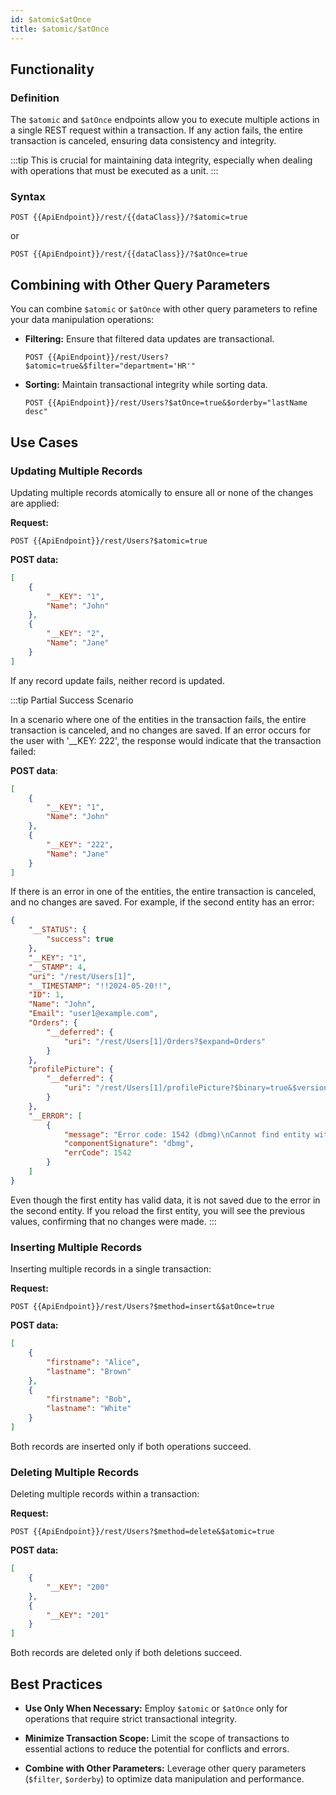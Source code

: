 ```yaml
---
id: $atomic$atOnce
title: $atomic/$atOnce 
---
```



## Functionality

### Definition

The `$atomic` and `$atOnce` endpoints allow you to execute multiple actions in a single REST request within a transaction. If any action fails, the entire transaction is canceled, ensuring data consistency and integrity.

:::tip
This is crucial for maintaining data integrity, especially when dealing with operations that must be executed as a unit.
:::


### Syntax

```
POST {{ApiEndpoint}}/rest/{{dataClass}}/?$atomic=true
```
or
```
POST {{ApiEndpoint}}/rest/{{dataClass}}/?$atOnce=true
```


## Combining with Other Query Parameters

You can combine `$atomic` or `$atOnce` with other query parameters to refine your data manipulation operations:

- **Filtering:** Ensure that filtered data updates are transactional.
  ```
  POST {{ApiEndpoint}}/rest/Users?$atomic=true&$filter="department='HR'"
  ```

- **Sorting:** Maintain transactional integrity while sorting data.
  ```
  POST {{ApiEndpoint}}/rest/Users?$atOnce=true&$orderby="lastName desc"
  ```



## Use Cases

### Updating Multiple Records

Updating multiple records atomically to ensure all or none of the changes are applied:

**Request:**

```
POST {{ApiEndpoint}}/rest/Users?$atomic=true
```

**POST data:**

```json
[
    {
        "__KEY": "1",
        "Name": "John"
    },
    {
        "__KEY": "2",
        "Name": "Jane"
    }
]
```

If any record update fails, neither record is updated.


:::tip Partial Success Scenario

In a scenario where one of the entities in the transaction fails, the entire transaction is canceled, and no changes are saved. If an error occurs for the user with '__KEY: 222', the response would indicate that the transaction failed:


**POST data**:

```json
[
    {
        "__KEY": "1",
        "Name": "John"
    },
    {
        "__KEY": "222",
        "Name": "Jane"
    }
]
```

If there is an error in one of the entities, the entire transaction is canceled, and no changes are saved. For example, if the second entity has an error:

```json
{
    "__STATUS": {
        "success": true
    },
    "__KEY": "1",
    "__STAMP": 4,
    "uri": "/rest/Users[1]",
    "__TIMESTAMP": "!!2024-05-20!!",
    "ID": 1,
    "Name": "John",
    "Email": "user1@example.com",
    "Orders": {
        "__deferred": {
            "uri": "/rest/Users[1]/Orders?$expand=Orders"
        }
    },
    "profilePicture": {
        "__deferred": {
            "uri": "/rest/Users[1]/profilePicture?$binary=true&$version=4&$expand=profilePicture"
        }
    },
    "__ERROR": [
        {
            "message": "Error code: 1542 (dbmg)\nCannot find entity with \"222\" key in the \"Users\" dataclass\nDatabase Engine\nDatabase Engine\ntask 48, name: 'REST Handler: '\n",
            "componentSignature": "dbmg",
            "errCode": 1542
        }
    ]
}
```

Even though the first entity has valid data, it is not saved due to the error in the second entity. If you reload the first entity, you will see the previous values, confirming that no changes were made.
:::

### Inserting Multiple Records

Inserting multiple records in a single transaction:

**Request:**

```
POST {{ApiEndpoint}}/rest/Users?$method=insert&$atOnce=true
```

**POST data:**

```json
[
    {
        "firstname": "Alice",
        "lastname": "Brown"
    },
    {
        "firstname": "Bob",
        "lastname": "White"
    }
]
```

Both records are inserted only if both operations succeed.

### Deleting Multiple Records

Deleting multiple records within a transaction:

**Request:**

```
POST {{ApiEndpoint}}/rest/Users?$method=delete&$atomic=true
```

**POST data:**

```json
[
    {
        "__KEY": "200"
    },
    {
        "__KEY": "201"
    }
]
```

Both records are deleted only if both deletions succeed.



## Best Practices

- **Use Only When Necessary:** Employ `$atomic` or `$atOnce` only for operations that require strict transactional integrity.

- **Minimize Transaction Scope:** Limit the scope of transactions to essential actions to reduce the potential for conflicts and errors.

- **Combine with Other Parameters:** Leverage other query parameters (`$filter`, `$orderby`) to optimize data manipulation and performance.
